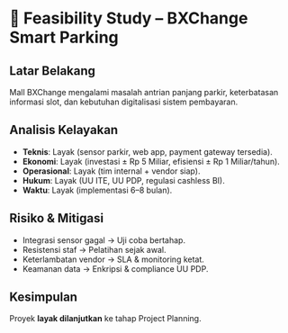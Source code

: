 # 📑 Feasibility Study – BXChange Smart Parking

## Latar Belakang
Mall BXChange mengalami masalah antrian panjang parkir, keterbatasan informasi slot, dan kebutuhan digitalisasi sistem pembayaran.

## Analisis Kelayakan
- **Teknis**: Layak (sensor parkir, web app, payment gateway tersedia).
- **Ekonomi**: Layak (investasi ± Rp 5 Miliar, efisiensi ± Rp 1 Miliar/tahun).
- **Operasional**: Layak (tim internal + vendor siap).
- **Hukum**: Layak (UU ITE, UU PDP, regulasi cashless BI).
- **Waktu**: Layak (implementasi 6–8 bulan).

## Risiko & Mitigasi
- Integrasi sensor gagal → Uji coba bertahap.
- Resistensi staf → Pelatihan sejak awal.
- Keterlambatan vendor → SLA & monitoring ketat.
- Keamanan data → Enkripsi & compliance UU PDP.

## Kesimpulan
Proyek **layak dilanjutkan** ke tahap Project Planning.
